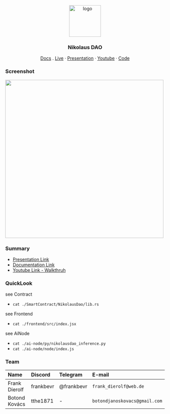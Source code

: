 <div align="center">
<img src="https://i.ibb.co/b2q81XB/5ccd8ab1-ec3d-4b84-b009-9a57418f7a8d.jpg" alt="logo" height="100" />
</div>

<h3 align="center">Nikolaus DAO</h3>
  <p align="center">
    <a href="https://docs.nikolausdao.surge.sh">Docs</a>
    .
    <a href="https://nikolausdao.surge.sh">Live</a>
    ·
    <a href="https://presentation.nikolausdao.surge.sh">Presentation</a>
    ·
    <a href="https://youtu.be/jPC3Mbeg1cg">Youtube</a>
    ·
    <a href="https://github.com/FrankBevr/NikolausDao">Code</a>
  </p>
</div>

### Screenshot

<img src="https://gcdnb.pbrd.co/images/N7BwPHZXJOmC.png?o=1" height=500/>

### Summary

- [Presentation Link](https://presentation.nikolausdao.surge.sh)  
- [Documentation Link](https://presentation.nikolausdao.surge.sh)  
- [Youtube Link - Walkthruh](https://youtu.be/jPC3Mbeg1cg)  

### QuickLook

see Contract
- `cat ./SmartContract/NikolausDao/lib.rs`

see Frontend
- `cat ./frontend/src/index.jsx`

see AiNode
- `cat ./ai-node/py/nikolausdao_inference.py`
- `cat ./ai-node/node/index.js`


### Team

| Name          | Discord   | Telegram   | E-mail                 |
| :------------ | :-------- | :--------- | :--------------------- |
| Frank Dierolf | frankbevr | @frankbevr | `frank_dierolf@web.de` |
| Botond Kovács |  tthe1871 | - | `botondjanoskovacs@gmail.com` |
